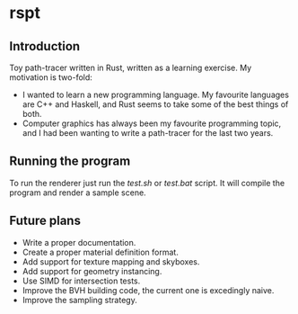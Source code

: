 # rspt

## Introduction

Toy path-tracer written in Rust, written as a learning exercise. My motivation is two-fold:

- I wanted to learn a new programming language. My favourite languages are C++ and Haskell, and Rust seems to take some of the best things of both.
- Computer graphics has always been my favourite programming topic, and I had been wanting to write a path-tracer for the last two years.

## Running the program

To run the renderer just run the _test.sh_ or _test.bat_ script. It will compile the program and render a sample scene.

## Future plans

- Write a proper documentation.
- Create a proper material definition format.
- Add support for texture mapping and skyboxes.
- Add support for geometry instancing.
- Use SIMD for intersection tests.
- Improve the BVH building code, the current one is excedingly naive.
- Improve the sampling strategy.
